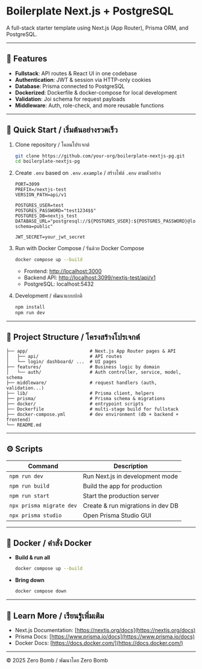 # Boilerplate Next.js + PostgreSQL

A full-stack starter template using Next.js (App Router), Prisma ORM, and PostgreSQL.

---

## 🎯 Features

* **Fullstack**: API routes & React UI in one codebase
* **Authentication**: JWT & session via HTTP-only cookies
* **Database**: Prisma connected to PostgreSQL
* **Dockerized**: Dockerfile & docker-compose for local development
* **Validation**: Joi schema for request payloads
* **Middleware**: Auth, role-check, and more reusable functions

---

## 🚀 Quick Start / เริ่มต้นอย่างรวดเร็ว

1. Clone repository / โคลนโปรเจกต์

   ```bash
   git clone https://github.com/your-org/boilerplate-nextjs-pg.git
   cd boilerplate-nextjs-pg
   ```

2. Create `.env` based on `.env.example` / สร้างไฟล์ `.env` ตามตัวอย่าง

   ```env
   PORT=3099
   PREFIX=/nextjs-test
   VERSION_PATH=api/v1

   POSTGRES_USER=test
   POSTGRES_PASSWORD="test1234$$"
   POSTGRES_DB=nextjs_test
   DATABASE_URL="postgresql://${POSTGRES_USER}:${POSTGRES_PASSWORD}@localhost:5432/${POSTGRES_DB}?schema=public"

   JWT_SECRET=your_jwt_secret
   ```

3. Run with Docker Compose / รันด้วย Docker Compose

   ```bash
   docker compose up --build
   ```

   * Frontend: [http://localhost:3000](http://localhost:3000)
   * Backend API: [http://localhost:3099/nextjs-test/api/v1](http://localhost:3099/nextjs-test/api/v1)
   * PostgreSQL: localhost:5432

4. Development / พัฒนาแบบปกติ

   ```bash
   npm install
   npm run dev
   ```

---

## 📂 Project Structure / โครงสร้างโปรเจกต์

```
├── app/                       # Next.js App Router pages & API
│   ├── api/                   # API routes
│   └── login/ dashboard/ ...  # UI pages
├── features/                  # Business logic by domain
│   └── auth/                  # Auth controller, service, model, schema
├── middleware/                # request handlers (auth, validation...)
├── lib/                       # Prisma client, helpers
├── prisma/                    # Prisma schema & migrations
├── docker/                    # entrypoint scripts
├── Dockerfile                 # multi-stage build for fullstack
├── docker-compose.yml         # dev environment (db + backend + frontend)
└── README.md
```

---

## ⚙️ Scripts

| Command                  | Description                       |
| ------------------------ | --------------------------------- |
| `npm run dev`            | Run Next.js in development mode   |
| `npm run build`          | Build the app for production      |
| `npm run start`          | Start the production server       |
| `npx prisma migrate dev` | Create & run migrations in dev DB |
| `npx prisma studio`      | Open Prisma Studio GUI            |

---

## 🐳 Docker / คำสั่ง Docker

* **Build & run all**

  ```bash
  docker compose up --build
  ```
* **Bring down**

  ```bash
  docker compose down
  ```

---

## 📖 Learn More / เรียนรู้เพิ่มเติม

* Next.js Documentation: [https://nextjs.org/docs](https://nextjs.org/docs)
* Prisma Docs: [https://www.prisma.io/docs](https://www.prisma.io/docs)
* Docker Docs: [https://docs.docker.com/](https://docs.docker.com/)

---

© 2025 Zero Bomb / พัฒนาโดย Zero Bomb
